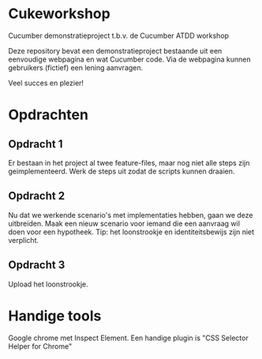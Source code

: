 # Cukeworkshop
Cucumber demonstratieproject t.b.v. de Cucumber ATDD workshop

Deze repository bevat een demonstratieproject bestaande uit een eenvoudige webpagina en wat Cucumber code. 
Via de webpagina kunnen gebruikers (fictief) een lening aanvragen. 

Veel succes en plezier!

# Opdrachten

## Opdracht 1
Er bestaan in het project al twee feature-files, maar nog niet alle steps zijn geimplementeerd. 
Werk de steps uit zodat de scripts kunnen draaien.

## Opdracht 2
Nu dat we werkende scenario's met implementaties hebben, gaan we deze uitbreiden.
Maak een nieuw scenario voor iemand die een aanvraag wil doen voor een hypotheek.
Tip: het loonstrookje en identiteitsbewijs zijn niet verplicht.

## Opdracht 3
Upload het loonstrookje. 
 

# Handige tools
Google chrome met Inspect Element. Een handige plugin is "CSS Selector Helper for Chrome"

